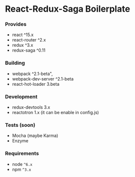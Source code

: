 React-Redux-Saga Boilerplate
===

### Provides
- react ^15.x
- react-router ^2.x
- redux ^3.x
- redux-saga ^0.11

### Building
- webpack ^2.1-beta",
- webpack-dev-server ^2.1-beta
- react-hot-loader 3.beta

### Development
- redux-devtools 3.x
- reactotron 1.x (it can be enable in config.js)

### Tests (soon)
- Mocha (maybe Karma)
- Enzyme

### Requirements
- node `^6.x`
- npm `^3.x`


